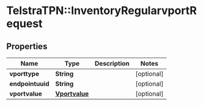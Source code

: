 # TelstraTPN::InventoryRegularvportRequest

## Properties
Name | Type | Description | Notes
------------ | ------------- | ------------- | -------------
**vporttype** | **String** |  | [optional] 
**endpointuuid** | **String** |  | [optional] 
**vportvalue** | [**Vportvalue**](Vportvalue.md) |  | [optional] 


